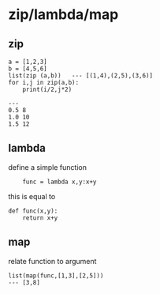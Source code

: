 # zip/lambda/map

## zip 

```
a = [1,2,3]
b = [4,5,6]
list(zip (a,b))   --- [(1,4),(2,5),(3,6)]
for i,j in zip(a,b):
	print(i/2,j*2)   

---
0.5 8
1.0 10
1.5 12

```


## lambda
define a simple function
```
	func = lambda x,y:x+y

```
this is equal to 
```
def func(x,y):
	return x+y
```

## map
relate function to argument
```
list(map(func,[1,3],[2,5]))
--- [3,8]
```
